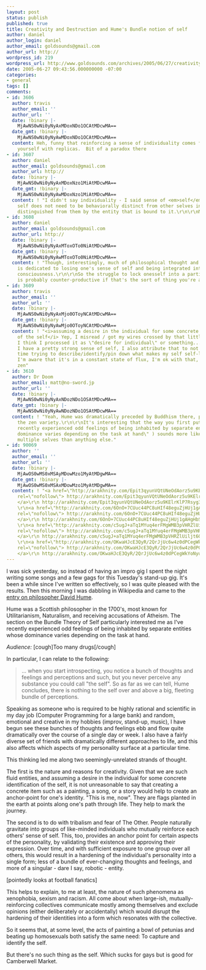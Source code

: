 ```yaml
---
layout: post
status: publish
published: true
title: Creativity and Destruction and Hume's Bundle notion of self
author: daniel
author_login: daniel
author_email: goldsounds@gmail.com
author_url: http://
wordpress_id: 219
wordpress_url: http://www.goldsounds.com/archives/2005/06/27/creativity-and-humes-bundle-notion-of-self/
date: 2005-06-27 09:43:56.000000000 -07:00
categories:
- general
tags: []
comments:
- id: 3606
  author: travis
  author_email: ''
  author_url: ''
  date: !binary |-
    MjAwNS0wNi0yNyAxMDoxNDo1OCAtMDcwMA==
  date_gmt: !binary |-
    MjAwNS0wNi0yNyAwMDoxNDo1OCAtMDcwMA==
  content: Heh, funny that reinforcing a sense of individuality comes from surrounding
    yourself with replicas.  Bit of a paradox there
- id: 3607
  author: daniel
  author_email: goldsounds@gmail.com
  author_url: http://
  date: !binary |-
    MjAwNS0wNi0yNyAxMDoxNzo1MiAtMDcwMA==
  date_gmt: !binary |-
    MjAwNS0wNi0yNyAwMDoxNzo1MiAtMDcwMA==
  content: ! "I didn't say individuality - I said sense of <em>self</em>. The
    self does not need to be behaviorally distinct from other selves in order to be
    distinguished from them by the entity that is bound to it.\r\n\r\nNot a paradox!"
- id: 3608
  author: daniel
  author_email: goldsounds@gmail.com
  author_url: http://
  date: !binary |-
    MjAwNS0wNi0yNyAxMToxOTo0NiAtMDcwMA==
  date_gmt: !binary |-
    MjAwNS0wNi0yNyAwMToxOTo0NiAtMDcwMA==
  content: ! "Though, interestingly, much of philosophical thought and meditation
    is dedicated to losing one's sense of self and being integrated into the universal
    consciousness.\r\n\r\nSo the struggle to lock onesself into a particular identity
    is probably counter-productive if that's the sort of thing you're after."
- id: 3609
  author: travis
  author_email: ''
  author_url: ''
  date: !binary |-
    MjAwNS0wNi0yNyAxMjo0OToyNCAtMDcwMA==
  date_gmt: !binary |-
    MjAwNS0wNi0yNyAwMjo0OToyNCAtMDcwMA==
  content: ! "<i>assuming a desire in the individual for some concrete identification
    of the self</i> Yep, I misread / got my wires crossed by that little snippet,
    I think I processed it as \"desire for individual\" or something...\r\n\r\nAnyhow,
    I have a pretty strong sense of self, I also attribute that to not spending much
    time trying to describe/identify/pin down what makes my self self-like
    I'm aware that it's in a constant state of flux, I'm ok with that, it's all very
    zen"
- id: 3610
  author: Dr Doom
  author_email: matt@no-sword.jp
  author_url: ''
  date: !binary |-
    MjAwNS0wNi0yNyAxNDozNDo1OSAtMDcwMA==
  date_gmt: !binary |-
    MjAwNS0wNi0yNyAwNDozNDo1OSAtMDcwMA==
  content: ! "Yeah, Hume was dramatically preceded by Buddhism there, particularly
    the zen variety.\r\n\r\nIt's interesting that the way you first put it (\"I've
    recently experienced odd feelings of being inhabited by separate entities whose
    dominance varies depending on the task at hand\" ) sounds more like a theory of
    multiple selves than anything else."
- id: 90069
  author: ''
  author_email: ''
  author_url: ''
  date: !binary |-
    MjAwOS0wMS0xMSAyMDowMzo1MyAtMDgwMA==
  date_gmt: !binary |-
    MjAwOS0wMS0xMSAxMDowMzo1MyAtMDgwMA==
  content: ! "<a href=\"http://arakhnity.com/Epit3qyunVQtUNeOdAorz5u9KElrKlP7Rsyg3gSv6rgx1UpO8034IU+6/qDuj64QxB4egqySjJN1oq/+UqVOA1cLp/2DeIwnYmQ38Zqqk+VMchkjHU/WiAvcPQv1QcNRJoVtVhFOXVI=\"
    rel=\"nofollow\"> http://arakhnity.com/Epit3qyunVQtUNeOdAorz5u9KElrKlP7Rsyg3gSv6rgx1UpO8034IU+6/qDuj64QxB4egqySjJN1oq/+UqVOA1cLp/2DeIwnYmQ38Zqqk+VMchkjHU/WiAvcPQv1QcNRJoVtVhFOXVI=
    </a>\r\n http://arakhnity.com/Epit3qyunVQtUNeOdAorz5u9KElrKlP7Rsyg3gSv6rgx1UpO8034IU+6/qDuj64QxB4egqySjJN1oq/+UqVOA1cLp/2DeIwnYmQ38Zqqk+VMchkjHU/WiAvcPQv1QcNRJoVtVhFOXVI=
    \r\n<a href=\"http://arakhnity.com/6OnO+7CUuc44PC8uHIf48eguZjHUj1gAHgHbSIWbQdpzDPEjOQvyawCGO3BppIh7ASzRyU0M5liJm6c1QJbx0nWTXdjNeHW+AyTBCLUVj5ym45BG8KA76xSfQCL+aKCNPPsuSTILR60=\"
    rel=\"nofollow\"> http://arakhnity.com/6OnO+7CUuc44PC8uHIf48eguZjHUj1gAHgHbSIWbQdpzDPEjOQvyawCGO3BppIh7ASzRyU0M5liJm6c1QJbx0nWTXdjNeHW+AyTBCLUVj5ym45BG8KA76xSfQCL+aKCNPPsuSTILR60=
    </a>\r\n http://arakhnity.com/6OnO+7CUuc44PC8uHIf48eguZjHUj1gAHgHbSIWbQdpzDPEjOQvyawCGO3BppIh7ASzRyU0M5liJm6c1QJbx0nWTXdjNeHW+AyTBCLUVj5ym45BG8KA76xSfQCL+aKCNPPsuSTILR60=
    \r\n<a href=\"http://arakhnity.com/c5ugJ+aTq1MYuq4erFMgWMB3pVHRZlUiljt60XyvGnOgHRMTvqSjvKicKWqHRyOLuPQKplLJPbheyPiM3V1X93sx9an2vHE2yaNrW5DppjAqI/XBOTWLUFJQyIBPcHAjvMkiYDnQe6U=\"
    rel=\"nofollow\"> http://arakhnity.com/c5ugJ+aTq1MYuq4erFMgWMB3pVHRZlUiljt60XyvGnOgHRMTvqSjvKicKWqHRyOLuPQKplLJPbheyPiM3V1X93sx9an2vHE2yaNrW5DppjAqI/XBOTWLUFJQyIBPcHAjvMkiYDnQe6U=
    </a>\r\n http://arakhnity.com/c5ugJ+aTq1MYuq4erFMgWMB3pVHRZlUiljt60XyvGnOgHRMTvqSjvKicKWqHRyOLuPQKplLJPbheyPiM3V1X93sx9an2vHE2yaNrW5DppjAqI/XBOTWLUFJQyIBPcHAjvMkiYDnQe6U=
    \r\n<a href=\"http://arakhnity.com/OKwaHJcE3QyR/2QrJjUc6w4z0dPCegWkYoNyuZkuLmLJpGnquGpcniB0VCtdAX2jqAEv3NZrkAUMSPIhyaRt1DwtLT9mL3ahIH3RPApwbNWP9vWs+4IMPB660qOyy43jSzoqMpxQaWI=\"
    rel=\"nofollow\"> http://arakhnity.com/OKwaHJcE3QyR/2QrJjUc6w4z0dPCegWkYoNyuZkuLmLJpGnquGpcniB0VCtdAX2jqAEv3NZrkAUMSPIhyaRt1DwtLT9mL3ahIH3RPApwbNWP9vWs+4IMPB660qOyy43jSzoqMpxQaWI=
    </a>\r\n http://arakhnity.com/OKwaHJcE3QyR/2QrJjUc6w4z0dPCegWkYoNyuZkuLmLJpGnquGpcniB0VCtdAX2jqAEv3NZrkAUMSPIhyaRt1DwtLT9mL3ahIH3RPApwbNWP9vWs+4IMPB660qOyy43jSzoqMpxQaWI="
---
```

I was sick yesterday, so instead of having an impro gig I spent the night writing some songs and a few gags for this Tuesday's stand-up gig. It's been a while since I've written so effectively, so I was quite pleased with the results. Then this morning I was dabbling in Wikipedia and came to the <a href="http://en.wikipedia.org/wiki/David_Hume">entry on philosopher David Hume</a>.

Hume was a Scottish philosopher in the 1700's, most known for Utilitarianism, Naturalism, and receiving accusations of Atheism. The section on the Bundle Theory of Self particularly interested me as I've recently experienced odd feelings of being inhabited by separate entities whose dominance varies depending on the task at hand.

<em>Audience:</em> [cough]Too many drugs[/cough]

In particular, I can relate to the following:
<blockquote>... when you start introspecting, you notice a bunch of thoughts and feelings and perceptions and such, but you never perceive any substance you could call "the self". So as far as we can tell, Hume concludes, there is nothing to the self over and above a big, fleeting bundle of perceptions.</blockquote>

Speaking as someone who is required to be highly rational and scientific in my day job (Computer Programming for a large bank) and random, emotional and creative in my hobbies (improv, stand-up, music), I have begun see these bunches of thoughts and feelings ebb and flow quite dramatically over the course of a single day or week. I also have a fairly diverse set of friends with dramatically different approaches to life, and this also affects which aspects of my personality surface at a particular time.

This thinking led me along two seemingly-unrelated strands of thought.

The first is the nature and reasons for creativity. Given that we are such fluid entities, and assuming a desire in the individual for some concrete identification of the self, it is not unreasonable to say that creating a concrete item such as a painting, a song, or a story would help to create an anchor-point for one's identity. "This is me, now". They are flags planted in the earth at points along one's path through life. They help to mark the journey.

The second is to do with tribalism and fear of The Other. People naturally gravitate into groups of like-minded individuals who mutually reinforce each others' sense of self. This, too, provides an anchor point for certain aspects of the personality, by validating their existence and approving their expression. Over time, and with sufficient exposure to one group over all others, this would result in a hardening of the individual's personality into a single form; less of a bundle of ever-changing thoughts and feelings, and more of a singular - dare I say, robotic - entity.

[pointedly looks at football fanatics]

This helps to explain, to me at least, the nature of such phenomena as xenophobia, sexism and racism. All come about when large-ish, mutually-reinforcing collectives communicate mostly among themselves and exclude opinions (either deliberately or accidentally) which would disrupt the hardening of their identities into a form which resonates with the collective.

So it seems that, at some level, the acts of painting a bowl of petunias and beating up homosexuals both satisfy the same need: To capture and identify the self.

But there's no such thing as the self. Which sucks for gays but is good for Camberwell Market.
